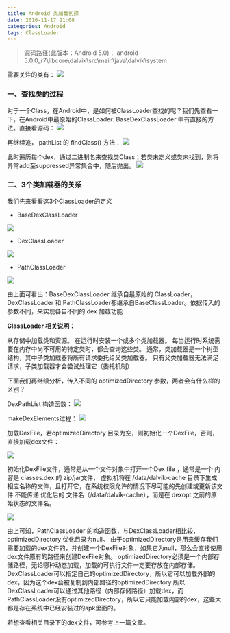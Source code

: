```yaml
---
title: Android 类加载初探
date: 2016-11-17 21:08
categories: Android
tags: ClassLoader
---
```

> 源码路径(此版本：Android 5.0)：
android-5.0.0_r7\libcore\dalvik\src\main\java\dalvik\system

需要关注的类有：
![](http://7xr1vo.com1.z0.glb.clouddn.com/AndroidClassloader1.png)
### 一、查找类的过程
对于一个Class，在Android中，是如何被ClassLoader查找的呢？我们先查看一下，在Android中最原始的ClassLoader: BaseDexClassLoader 中有直接的方法。直接看源码：
![](http://7xr1vo.com1.z0.glb.clouddn.com/AndroidClassLoader2.png)

再继续追， pathList 的 findClass() 方法：
![](http://7xr1vo.com1.z0.glb.clouddn.com/AndroidClassLoader3.png)

此时遍历每个dex，通过二进制名来查找类Class；若类未定义或类未找到，则将异常add至suppressed异常集合中，随后抛出。
![](http://7xr1vo.com1.z0.glb.clouddn.com/AndroidClassLoader4.png)

### 二、3个类加载器的关系

我们先来看看这3个ClassLoader的定义

* BaseDexClassLoader

![](http://7xr1vo.com1.z0.glb.clouddn.com/AndroidClassloader5.png)

* DexClassLoader

![](http://7xr1vo.com1.z0.glb.clouddn.com/AndroidClassloader6.png)

* PathClassLoader

![](http://7xr1vo.com1.z0.glb.clouddn.com/AndroidClassloader7.png)

由上面可看出：BaseDexClassLoader 继承自最原始的 ClassLoader，DexClassLoader 和 PathClassLoader都继承自BaseClassLoader。依据传入的参数不同，来实现各自不同的 dex 加载功能

**ClassLoader 相关说明：**

从存储中加载类和资源。 在运行时安装一个或多个类加载器。 每当运行时系统需要在内存中尚不可用的特定类时，都会查询这些类。 通常，类加载器是一个树型结构，其中子类加载器将所有请求委托给父类加载器。 只有父类加载器无法满足请求，子类加载器才会尝试处理它（委托机制）

下面我们再继续分析，传入不同的 optimizedDirectory 参数，两者会有什么样的区别？

DexPathList 构造函数：
![](http://7xr1vo.com1.z0.glb.clouddn.com/AndroidClassloader8.png)

makeDexElements过程：
![](http://7xr1vo.com1.z0.glb.clouddn.com/AndroidClassloader9.png)

加载DexFile，若optimizedDirectory 目录为空，则初始化一个DexFile，否则，直接加载dex文件：

![](http://7xr1vo.com1.z0.glb.clouddn.com/AndroidClassloader10.png)

初始化DexFile文件，通常是从一个文件对象中打开一个Dex file ，通常是一个 内容是 classes.dex 的 zip/jar文件，
虚拟机将在 /data/dalvik-cache 目录下生成相应名称的文件，且打开它，在系统权限允许的情况下尽可能的先创建或更新该文件 
不能传递 优化后的 文件名（/data/dalvik-cache），而是在 dexopt 之前的原始状态的文件名。

![](http://7xr1vo.com1.z0.glb.clouddn.com/AndroidClassloader11.png)

由上可知，PathClassLoader 的构造函数，与DexClassLoader相比较，optimizedDirectory 优化目录为null。
由于optimizedDirectory是用来缓存我们需要加载的dex文件的，并创建一个DexFile对象，如果它为null，那么会直接使用dex文件原有的路径来创建DexFile对象。
optimizedDirectory必须是一个内部存储路径，无论哪种动态加载，加载的可执行文件一定要存放在内部存储。DexClassLoader可以指定自己的optimizedDirectory，所以它可以加载外部的dex，因为这个dex会被复制到内部路径的optimizedDirectory
所以DexClassLoader可以通过其他路径（内部存储路径）加载dex，而PathClassLoader没有optimizedDirectory，所以它只能加载内部的dex，这些大都是存在系统中已经安装过的apk里面的。

若想查看相关目录下的dex文件，可参考上一篇文章。



